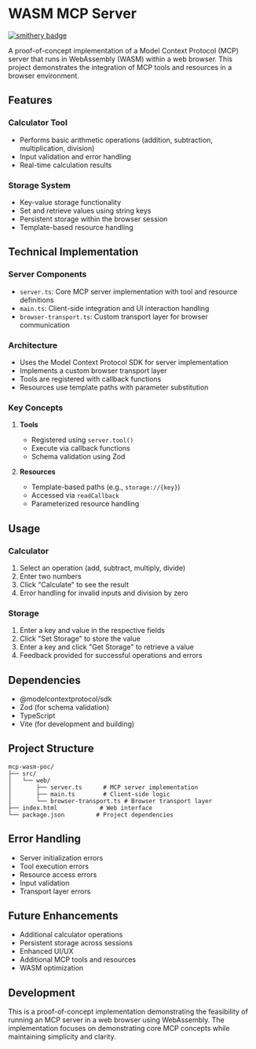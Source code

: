 # WASM MCP Server

[![smithery badge](https://smithery.ai/badge/@beekmarks/mcp-wasm)](https://smithery.ai/server/@beekmarks/mcp-wasm)

A proof-of-concept implementation of a Model Context Protocol (MCP) server that runs in WebAssembly (WASM) within a web browser. This project demonstrates the integration of MCP tools and resources in a browser environment.

## Features

### Calculator Tool
- Performs basic arithmetic operations (addition, subtraction, multiplication, division)
- Input validation and error handling
- Real-time calculation results

### Storage System
- Key-value storage functionality
- Set and retrieve values using string keys
- Persistent storage within the browser session
- Template-based resource handling

## Technical Implementation

### Server Components
- `server.ts`: Core MCP server implementation with tool and resource definitions
- `main.ts`: Client-side integration and UI interaction handling
- `browser-transport.ts`: Custom transport layer for browser communication

### Architecture
- Uses the Model Context Protocol SDK for server implementation
- Implements a custom browser transport layer
- Tools are registered with callback functions
- Resources use template paths with parameter substitution

### Key Concepts
1. **Tools**
   - Registered using `server.tool()`
   - Execute via callback functions
   - Schema validation using Zod

2. **Resources**
   - Template-based paths (e.g., `storage://{key}`)
   - Accessed via `readCallback`
   - Parameterized resource handling

## Usage

### Calculator
1. Select an operation (add, subtract, multiply, divide)
2. Enter two numbers
3. Click "Calculate" to see the result
4. Error handling for invalid inputs and division by zero

### Storage
1. Enter a key and value in the respective fields
2. Click "Set Storage" to store the value
3. Enter a key and click "Get Storage" to retrieve a value
4. Feedback provided for successful operations and errors

## Dependencies
- @modelcontextprotocol/sdk
- Zod (for schema validation)
- TypeScript
- Vite (for development and building)

## Project Structure
```
mcp-wasm-poc/
├── src/
│   └── web/
│       ├── server.ts      # MCP server implementation
│       ├── main.ts        # Client-side logic
│       └── browser-transport.ts # Browser transport layer
├── index.html            # Web interface
└── package.json         # Project dependencies
```

## Error Handling
- Server initialization errors
- Tool execution errors
- Resource access errors
- Input validation
- Transport layer errors

## Future Enhancements
- Additional calculator operations
- Persistent storage across sessions
- Enhanced UI/UX
- Additional MCP tools and resources
- WASM optimization

## Development
This is a proof-of-concept implementation demonstrating the feasibility of running an MCP server in a web browser using WebAssembly. The implementation focuses on demonstrating core MCP concepts while maintaining simplicity and clarity.
